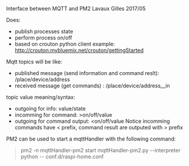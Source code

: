 
Interface between MQTT and PM2
Lavaux Gilles 2017/05



 Does:
 - publish processes state
 - perform process on/off
 - based on crouton python client example: http://crouton.mybluemix.net/crouton/gettingStarted


 Mqtt topics will be like:
 - published message (send information and command reslt): /place/device/address
 - received message (get commands)                       : /place/device/address__in

 topic value meaning/syntax:
 - outgoing for info: value/state
 - incomming for command: >on/off/value
 - outgoing for command output: <on/off/value
 Notice incomming commands have < prefix, command result are outputed with > prefix



PM2 can be used to start a mqttHandler with the following command:
  >pm2 -n mqttHandler-pm2 start mqttHandler-pm2.py --interpreter python -- conf.d/raspi-home.conf

